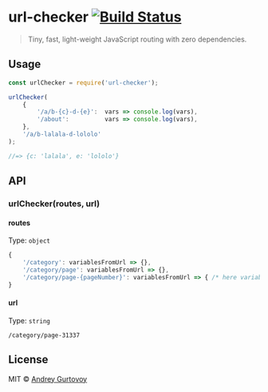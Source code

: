 # url-checker [![Build Status](https://travis-ci.org/jt3k/url-checker.svg?branch=master)](https://travis-ci.org/jt3k/url-checker)

> Tiny, fast, light-weight JavaScript routing with zero dependencies.


## Usage

```js
const urlChecker = require('url-checker');

urlChecker(
	{
		'/a/b-{c}-d-{e}':  vars => console.log(vars),
		'/about':          vars => console.log(vars),
	},
	'/a/b-lalala-d-lololo'
);

//=> {c: 'lalala', e: 'lololo'}
```


## API

### urlChecker(routes, url)

#### routes

Type: `object`

```js
{
	'/category': variablesFromUrl => {},
	'/category/page': variablesFromUrl => {},
	'/category/page-{pageNumber}': variablesFromUrl => { /* here variablesFromUrl.pageNumber is 31337 */ },
}
```

#### url

Type: `string`

```
/category/page-31337
```

## License

MIT © [Andrey Gurtovoy](https://github.com/jt3k)
